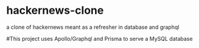 # hackernews-clone
a clone of hackernews meant as a refresher in database and graphql

#This project uses Apollo/Graphql and Prisma to serve a MySQL database
